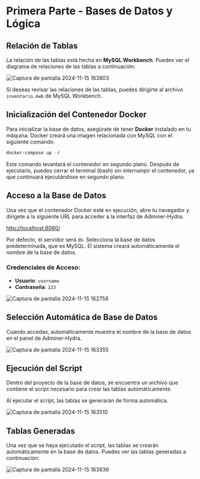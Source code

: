 # Primera Parte - Bases de Datos y Lógica

## Relación de Tablas

La relación de las tablas está hecha en **MySQL Workbench**. Puedes ver el diagrama de relaciones de las tablas a continuación:

![Captura de pantalla 2024-11-15 163803](https://github.com/user-attachments/assets/e2a42112-b362-4076-aec1-3af08eca9f6b)

Si deseas revisar las relaciones de las tablas, puedes dirigirte al archivo `inventario.mwb` de MySQL Workbench.

## Inicialización del Contenedor Docker

Para inicializar la base de datos, asegúrate de tener **Docker** instalado en tu máquina. Docker creará una imagen relacionada con MySQL con el siguiente comando:

```bash
docker-compose up -d
```

Este comando levantará el contenedor en segundo plano. Después de ejecutarlo, puedes cerrar el terminal (bash) sin interrumpir el contenedor, ya que continuará ejecutándose en segundo plano.

## Acceso a la Base de Datos

Una vez que el contenedor Docker esté en ejecución, abre tu navegador y dirígete a la siguiente URL para acceder a la interfaz de Adminer-Hydra:

[http://localhost:8080/](http://localhost:8080/)

Por defecto, el servidor será `db`. Selecciona la base de datos predeterminada, que es MySQL. El sistema creará automáticamente el nombre de la base de datos.

### Credenciales de Acceso:

- **Usuario**: `username`
- **Contraseña**: `123`

![Captura de pantalla 2024-11-15 162758](https://github.com/user-attachments/assets/c0ca1520-716f-427b-80b3-ec6de00ecb1d)

## Selección Automática de Base de Datos

Cuando accedas, automáticamente muestra el nombre de la base de datos en el panel de Adminer-Hydra.

![Captura de pantalla 2024-11-15 163355](https://github.com/user-attachments/assets/34159e2c-2558-48e3-afd2-d50df2abc541)

## Ejecución del Script

Dentro del proyecto de la base de datos, se encuentra un archivo que contiene el script necesario para crear las tablas automáticamente.

Al ejecutar el script, las tablas se generarán de forma automática.

![Captura de pantalla 2024-11-15 163510](https://github.com/user-attachments/assets/a9fc0157-3553-47cd-a641-1afa8ec1dc99)

## Tablas Generadas

Una vez que se haya ejecutado el script, las tablas se crearán automáticamente en la base de datos. Puedes ver las tablas generadas a continuación:

![Captura de pantalla 2024-11-15 163636](https://github.com/user-attachments/assets/038bf1bb-7384-4a9b-b1ed-a5ff2f8133a7)
```
